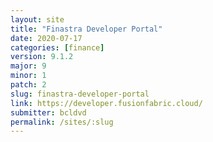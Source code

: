 ```yaml
---
layout: site
title: "Finastra Developer Portal"
date: 2020-07-17
categories: [finance]
version: 9.1.2
major: 9
minor: 1
patch: 2
slug: finastra-developer-portal
link: https://developer.fusionfabric.cloud/
submitter: bcldvd
permalink: /sites/:slug
---
```

